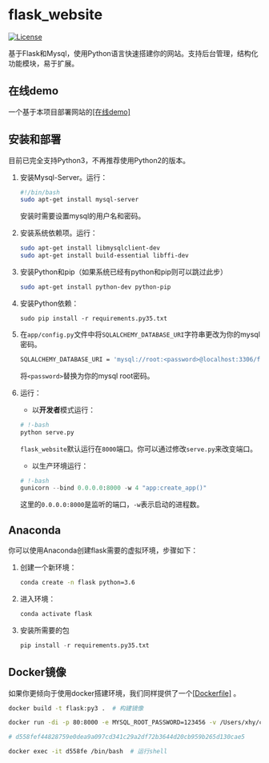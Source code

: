 # flask_website
<p>
    <a href="https://opensource.org/licenses/MIT">
        <img src="https://img.shields.io/badge/License-Apache-brightgreen.svg" alt="License">
    </a>
</p>

基于Flask和Mysql，使用Python语言快速搭建你的网站。支持后台管理，结构化功能模块，易于扩展。

## 在线demo

一个基于本项目部署网站的[[在线demo]](http://fundin.top/)

## 安装和部署

目前已完全支持Python3，不再推荐使用Python2的版本。

1. 安装Mysql-Server。运行：

   ```bash
   #!/bin/bash
   sudo apt-get install mysql-server
   ```

   安装时需要设置mysql的用户名和密码。

2. 安装系统依赖项。运行：

   ```bash
   sudo apt-get install libmysqlclient-dev
   sudo apt-get install build-essential libffi-dev
   ```

3. 安装Python和pip（如果系统已经有python和pip则可以跳过此步）

   ```bash
   sudo apt-get install python-dev python-pip
   ```


4. 安装Python依赖：

   ```
   sudo pip install -r requirements.py35.txt
   ```

5. 在`app/config.py`文件中将`SQLALCHEMY_DATABASE_URI`字符串更改为你的mysql密码。

   ```bash
   SQLALCHEMY_DATABASE_URI = 'mysql://root:<password>@localhost:3306/flask'
   ```

   将`<password>`替换为你的mysql root密码。

6. 运行：

   - 以**开发者**模式运行：

   ```bash
   # !-bash
   python serve.py
   ```

   `flask_website`默认运行在`8000`端口。你可以通过修改`serve.py`来改变端口。

   - 以生产环境运行：

   ```python
   # !-bash
   gunicorn --bind 0.0.0.0:8000 -w 4 "app:create_app()"
   ```

   这里的`0.0.0.0:8000`是监听的端口，`-w`表示启动的进程数。

## Anaconda

你可以使用Anaconda创建flask需要的虚拟环境，步骤如下：

1. 创建一个新环境：

   ```bash
   conda create -n flask python=3.6
   ```

2. 进入环境：

   ```bash
   conda activate flask
   ```

3. 安装所需要的包

   ```python
   pip install -r requirements.py35.txt
   ```

## Docker镜像

如果你更倾向于使用docker搭建环境，我们同样提供了一个[[Dockerfile]](https://github.com/misads/flask_demo/blob/master/Dockerfile) 。

```bash
docker build -t flask:py3 .  # 构建镜像

docker run -di -p 80:8000 -e MYSQL_ROOT_PASSWORD=123456 -v /Users/xhy/commits/flask_demo:/opt/flask flask:py3  # 启动容器 映射端口并挂载硬盘

# d558fef44828759e0dea9a097cd341c29a2df72b3644d20cb959b265d130cae5

docker exec -it d558fe /bin/bash  # 运行shell
```

